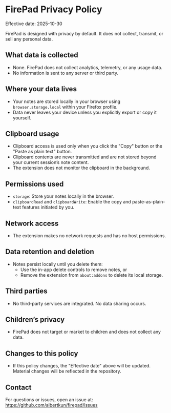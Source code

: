 # FirePad Privacy Policy

Effective date: 2025-10-30

FirePad is designed with privacy by default. It does not collect, transmit, or sell any personal data.

## What data is collected
- None. FirePad does not collect analytics, telemetry, or any usage data.
- No information is sent to any server or third party.

## Where your data lives
- Your notes are stored locally in your browser using `browser.storage.local` within your Firefox profile.
- Data never leaves your device unless you explicitly export or copy it yourself.

## Clipboard usage
- Clipboard access is used only when you click the "Copy" button or the "Paste as plain text" button.
- Clipboard contents are never transmitted and are not stored beyond your current session’s note content.
- The extension does not monitor the clipboard in the background.

## Permissions used
- `storage`: Store your notes locally in the browser.
- `clipboardRead` and `clipboardWrite`: Enable the copy and paste-as-plain-text features initiated by you.

## Network access
- The extension makes no network requests and has no host permissions.

## Data retention and deletion
- Notes persist locally until you delete them:
  - Use the in-app delete controls to remove notes, or
  - Remove the extension from `about:addons` to delete its local storage.

## Third parties
- No third-party services are integrated. No data sharing occurs.

## Children’s privacy
- FirePad does not target or market to children and does not collect any data.

## Changes to this policy
- If this policy changes, the "Effective date" above will be updated. Material changes will be reflected in the repository.

## Contact
For questions or issues, open an issue at: https://github.com/albertkun/firepad/issues
